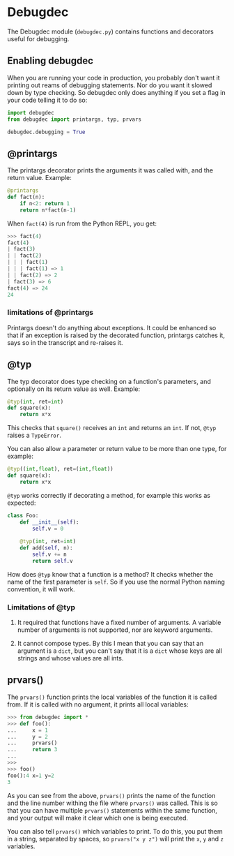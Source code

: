 # Debugdec

The Debugdec module (`debugdec.py`) contains functions and decorators 
useful for debugging.

## Enabling debugdec

When you are running your code in production, you probably don't 
want it printing out reams of debugging statements. Nor do you want it 
slowed down by type checking. So debugdec only does anything if you
set a flag in your code telling it to do so:

```python
import debugdec
from debugdec import printargs, typ, prvars

debugdec.debugging = True
```

## @printargs

The printargs decorator prints the arguments it was called with, and the
return value. Example:

```python
@printargs
def fact(n):
    if n<2: return 1
    return n*fact(n-1)
```

When `fact(4)` is run from the Python REPL, you get:

```python
>>> fact(4)
fact(4)
| fact(3)
| | fact(2)
| | | fact(1)
| | | fact(1) => 1
| | fact(2) => 2
| fact(3) => 6
fact(4) => 24
24
```

### limitations of @printargs

Printargs doesn't do anything about exceptions. It could be enhanced so 
that if an exception is raised by the decorated function, printargs
catches it, says so in the transcript and re-raises it.

## @typ

The typ decorator does type checking on a function's 
parameters, and optionally on its return value as well. Example:

```python
@typ(int, ret=int)
def square(x):
    return x*x
```

This checks that `square()` receives an `int` and returns an `int`. If
not, `@typ` raises a `TypeError`.

You can also allow a parameter or return value to be more than one type,
for example:

```python
@typ((int,float), ret=(int,float))
def square(x):
    return x*x
```

`@typ` works correctly if decorating a method, for example this works
as expected:

```python
class Foo:
    def __init__(self):
        self.v = 0
        
    @typ(int, ret=int)    
    def add(self, n):
        self.v += n
        return self.v
```

How does `@typ` know that a function is a method? It checks whether the 
name of the first parameter is `self`. So if you use the normal Python 
naming convention, it will work.

### Limitations of @typ

1. It required that functions have a fixed number of arguments. A 
variable number of arguments is not supported, nor are keyword arguments.

2. It cannot compose types. By this I mean that you can say that an
argument is a `dict`, but you can't say that it is a `dict` whose keys
are all strings and whose values are all ints.

## prvars()

The `prvars()` function prints the local variables of the function it is
called from. If it is called with no argument, it prints all local variables:

```python
>>> from debugdec import *
>>> def foo():
...     x = 1
...     y = 2
...     prvars()
...     return 3
... 
>>> 
>>> foo()
foo():4 x=1 y=2
3
```

As you can see from the above, `prvars()` prints the name of the function 
and the line number withing the file where `prvars()` was called. This is
so that you can have multiple `prvars()` statements within the same function, 
and your output will make it clear which one is being executed.

You can also tell `prvars()` which variables to print. To do this, you
put them in a string, separated by spaces, so `prvars("x y z")`
will print the `x`, `y` and `z` variables.


